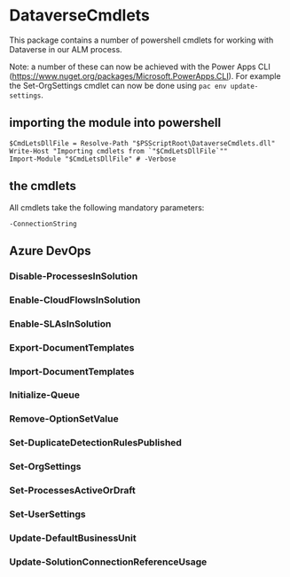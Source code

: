 # DataverseCmdlets

This package contains a number of powershell cmdlets for working with Dataverse in our ALM process.

Note: a number of these can now be achieved with the Power Apps CLI (https://www.nuget.org/packages/Microsoft.PowerApps.CLI). For example the Set-OrgSettings cmdlet can now be done using `pac env update-settings`.

## importing the module into powershell

```
$CmdLetsDllFile = Resolve-Path "$PSScriptRoot\DataverseCmdlets.dll"
Write-Host "Importing cmdlets from `"$CmdLetsDllFile`""
Import-Module "$CmdLetsDllFile" # -Verbose
```

## the cmdlets

All cmdlets take the following mandatory parameters:

`-ConnectionString`

## Azure DevOps 



### Disable-ProcessesInSolution

### Enable-CloudFlowsInSolution

### Enable-SLAsInSolution

### Export-DocumentTemplates

### Import-DocumentTemplates

### Initialize-Queue

### Remove-OptionSetValue

### Set-DuplicateDetectionRulesPublished

### Set-OrgSettings

### Set-ProcessesActiveOrDraft

### Set-UserSettings

### Update-DefaultBusinessUnit

### Update-SolutionConnectionReferenceUsage